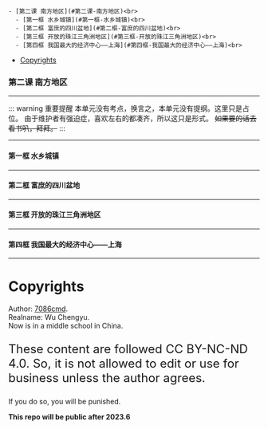 
    - [第二课 南方地区](#第二课-南方地区)<br>
      - [第一框 水乡城镇](#第一框-水乡城镇)<br>
      - [第二框 富庶的四川盆地](#第二框-富庶的四川盆地)<br>
      - [第三框 开放的珠江三角洲地区](#第三框-开放的珠江三角洲地区)<br>
      - [第四框 我国最大的经济中心——上海](#第四框-我国最大的经济中心——上海)<br>
- [Copyrights](#copyrights)<br>

<div class="divider"></div>


<style>
main {
  /* font-family: "仿宋" !important */
}
</style>
### 第二课 南方地区

---

::: warning 重要提醒
本单元没有考点，换言之，本单元没有提纲。这里只是占位。
由于维护者有强迫症，喜欢左右的都凑齐，所以这只是形式。
~~如果要的话去看书叭，拜拜。~~
:::

---

#### 第一框 水乡城镇

---

#### 第二框 富庶的四川盆地

---

#### 第三框 开放的珠江三角洲地区

---

#### 第四框 我国最大的经济中心——上海

---

<div class="divider"></div>

<div class="divider"></div>

# Copyrights

Author: [7086cmd](https://github.com/7086cmd).<br>
Realname: Wu Chengyu.<br>
Now is in a middle school in China.<br>

<p style="font-size: 24px">
These content are followed CC BY-NC-ND 4.0. So, it is not allowed to edit or use for business unless the author agrees.

If you do so, you will be punished.
</p>

**This repo will be  public after 2023.6**
